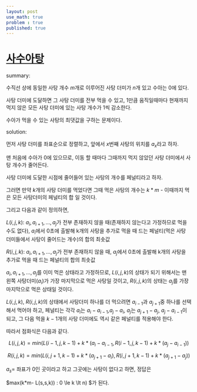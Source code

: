 ```yaml
---
layout: post
use_math: true
problem : true
published: true
---
```


# [사수아탕](https://www.acmicpc.net/problem/2419)

summary:

수직선 상에 동일한 사탕 개수 $m$개로 이루어진 사탕 더미가 $n$개 있고 수아는 0에 있다.

사탕 더미에 도달하면 그 사탕 더미를 전부 먹을 수 있고, 1만큼 움직일때마다 현재까지 먹지 않은 모든 사탕 더미에 있는 사탕 개수가 1씩 감소한다.

수아가 먹을 수 있는 사탕의 최댓값을 구하는 문제이다. 

solution:

먼저 사탕 더미를 좌표순으로 정렬하고, 앞에서 $x$번째 사탕의 위치를 $a_x$라고 하자.

맨 처음에 수아가 0에 있으므로, 이동 할 때마다 그때까지 먹지 않았던 사탕 더미에서 사탕 개수가 줄어든다.

사탕 더미에 도달한 시점에 줄어들어 있는 사탕의 개수를 페널티라고 하자.

그러면 만약 $k$개의 사탕 더미를 먹었다면 그때 먹은 사탕의 개수는 $k*m$ - 이때까지 먹은 모든 사탕더미의 페널티의 합 일 것이다. 

그리고 다음과 같이 정의하면,

$L(i,j,k)$: $a_i,a_{i+1},\dots,a_j$가 전부 존재하지 않을 때(존재하지 않는다고 가정하므로 먹을 수도 없다), $a_i$에서 0초에 출발해 k개의 사탕을 추가로 먹을 때 드는 페널티(먹은 사탕 더미들에서 사탕이 줄어드는 개수)의 합의 최솟값

$R(i,j,k)$: $a_i,a_{i+1},\dots,a_j$가 전부 존재하지 않을 때, $a_j$에서 0초에 출발해 k개의 사탕을 추가로 먹을 때 드는 페널티의 합의 최솟값

$a_i,a_{i+1},\dots,a_j$를 이미 먹은 상태라고 가정하므로, $L(i,j,k)$의 상태가 되기 위해서는 맨 왼쪽 사탕더미($a_i$)가 가장 마지막으로 먹은 사탕일 것이고, $R(i,j,k)$의 상태는 $a_j$를 가장 마지막으로 먹은 상태일 것이다.

$L(i,j,k)$, $R(i,j,k)$의 상태에서 사탕더미 하나를 더 먹으려면 $a_{i-1}$과 $a_{j+1}$중 하나를 선택해서 먹어야 하고, 페널티는 각각 $a_i$는 $a_i-a_{i-1}$,$a_j-a_i$, $a_j$는 $a_{j+1}-a_j$, $a_j-a_{i-1}$이 되고, 그 다음 먹을 $k-1$개의 사탕 더미에도 역시 같은 페널티를 적용해야 한다.

따라서 점화식은 다음과 같다.

$$L(i,j,k)=min({L(i-1,j,k-1)+k*(a_i-a_{i-1},R(i-1,j,k-1)+k*(a_j-a_{i-1})})$$

$$R(i,j,k)=min({L(i,j+1,k-1)+k*(a_{j+1}-a_i),R(i,j+1,k-1)+k*(a_{j+1}-a_j)})$$

$a_s$= 좌표가 0인 곳이라고 하고 그곳에는 사탕이 없다고 하면, 정답은

$max(k*m- L(s,s,k)) : 0 \le k \lt n) $가 된다. 




